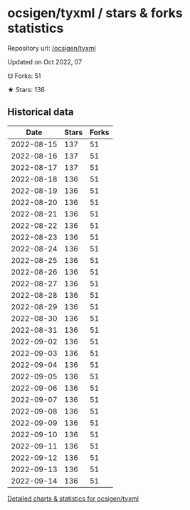 # ocsigen/tyxml / stars & forks statistics

Repository url: [/ocsigen/tyxml](https://github.com/ocsigen/tyxml)

Updated on Oct 2022, 07

☋ Forks: 51

★ Stars: 136

## Historical data
| Date | Stars | Forks |
|------|-------|-------|
| 2022-08-15 | 137 | 51 | 
| 2022-08-16 | 137 | 51 | 
| 2022-08-17 | 137 | 51 | 
| 2022-08-18 | 136 | 51 | 
| 2022-08-19 | 136 | 51 | 
| 2022-08-20 | 136 | 51 | 
| 2022-08-21 | 136 | 51 | 
| 2022-08-22 | 136 | 51 | 
| 2022-08-23 | 136 | 51 | 
| 2022-08-24 | 136 | 51 | 
| 2022-08-25 | 136 | 51 | 
| 2022-08-26 | 136 | 51 | 
| 2022-08-27 | 136 | 51 | 
| 2022-08-28 | 136 | 51 | 
| 2022-08-29 | 136 | 51 | 
| 2022-08-30 | 136 | 51 | 
| 2022-08-31 | 136 | 51 | 
| 2022-09-02 | 136 | 51 | 
| 2022-09-03 | 136 | 51 | 
| 2022-09-04 | 136 | 51 | 
| 2022-09-05 | 136 | 51 | 
| 2022-09-06 | 136 | 51 | 
| 2022-09-07 | 136 | 51 | 
| 2022-09-08 | 136 | 51 | 
| 2022-09-09 | 136 | 51 | 
| 2022-09-10 | 136 | 51 | 
| 2022-09-11 | 136 | 51 | 
| 2022-09-12 | 136 | 51 | 
| 2022-09-13 | 136 | 51 | 
| 2022-09-14 | 136 | 51 | 


[Detailed charts & statistics for ocsigen/tyxml](https://reviewgithub.com/rep/ocsigen/tyxml)
